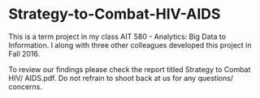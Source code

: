 # Strategy-to-Combat-HIV-AIDS

This is a term project in my class AIT 580 - Analytics: Big Data to Information. I along with three other colleagues developed this project in Fall 2016. 

To review our findings please check the report titled Strategy to Combat HIV/ AIDS.pdf. Do not refrain to shoot back at us for any questions/ concerns.
